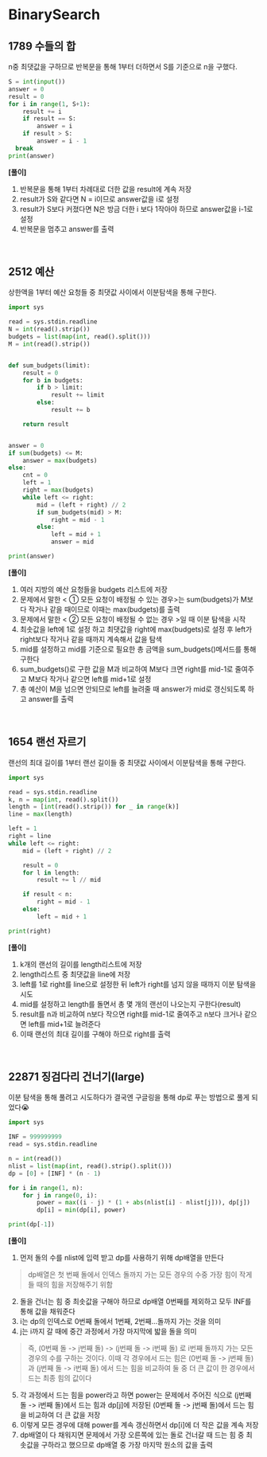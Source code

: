 ﻿# BinarySearch
## 1789 수들의 합 
n중 최댓값을 구하므로 반복문을 통해 1부터 더하면서 S를 기준으로 n을 구했다. 

```python
S = int(input())  
answer = 0  
result = 0  
for i in range(1, S+1):  
    result += i  
    if result == S:  
        answer = i  
    if result > S:  
        answer = i - 1  
  break  
print(answer)
```

**[풀이]**
1) 반복문을 통해 1부터 차례대로 더한 값을 result에 계속 저장 
2) result가 S와 같다면 N = i이므로 answer값을 i로 설정 
3) result가 S보다 커졌다면 N은 방금 더한 i 보다 1작아야 하므로 answer값을 i-1로 설정 
4) 반복문을 멈추고 answer를 출력 

<br/>

## 2512 예산 
상한액을 1부터 예산 요청들 중 최댓값 사이에서 이분탐색을 통해 구한다. 

```python
import sys

read = sys.stdin.readline
N = int(read().strip())
budgets = list(map(int, read().split()))
M = int(read().strip())


def sum_budgets(limit):
    result = 0
    for b in budgets:
        if b > limit:
            result += limit
        else:
            result += b

    return result


answer = 0
if sum(budgets) <= M:
    answer = max(budgets)
else:
    cnt = 0
    left = 1
    right = max(budgets)
    while left <= right:
        mid = (left + right) // 2
        if sum_budgets(mid) > M:
            right = mid - 1
        else:
            left = mid + 1
            answer = mid

print(answer)
```


**[풀이]**
1) 여러 지방의 예산 요청들을 budgets 리스트에 저장 
2) 문제에서 말한 < ① 모든 요청이 배정될 수 있는 경우>는 sum(budgets)가 M보다 작거나 같을 때이므로 이때는 max(budgets)를 출력 
3) 문제에서 말한 < ② 모든 요청이 배정될 수 없는 경우 >일 때 이분 탐색을 시작 
4) 최솟값을 left에 1로 설정 하고 최댓값을 right에 max(budgets)로 설정 후 left가 right보다 작거나 같을 때까지 계속해서 값을 탐색 
5) mid를 설정하고 mid를 기준으로 필요한 총 금액을 sum_budgets()메서드를 통해 구한다 
6) sum_budgets()로 구한 값을 M과 비교하여 M보다 크면 right를 mid-1로 줄여주고 M보다 작거나 같으면 left를 mid+1로 설정 
7) 총 예산이 M을 넘으면 안되므로 left를 늘려줄 때 answer가 mid로 갱신되도록 하고 answer를 출력 

<br/>

##  1654 랜선 자르기 
랜선의 최대 길이를 1부터 랜선 길이들 중 최댓값 사이에서 이분탐색을 통해 구한다. 

```python
import sys

read = sys.stdin.readline
k, n = map(int, read().split())
length = [int(read().strip()) for _ in range(k)]
line = max(length)

left = 1
right = line
while left <= right:
    mid = (left + right) // 2

    result = 0
    for l in length:
        result += l // mid

    if result < n:
        right = mid - 1
    else:
        left = mid + 1

print(right)
```

**[풀이]**
1) k개의 랜선의 길이를 length리스트에 저장 
2) length리스트 중 최댓값을 line에 저장 
3) left를 1로 right를 line으로 설정한 뒤 left가 right를 넘지 않을 때까지 이분 탐색을 시도 
4) mid를 설정하고 length를 돌면서 총 몇 개의 랜선이 나오는지 구한다(result) 
5) result를 n과 비교하여 n보다 작으면 right를 mid-1로 줄여주고 n보다 크거나 같으면 left를 mid+1로 늘려준다
6) 이때 랜선의 최대 길이를 구해야 하므로 right를 출력 

<br/>

## 22871 징검다리 건너기(large) 
이분 탐색을 통해 풀려고 시도하다가 결국엔 구글링을 통해 dp로 푸는 방법으로 풀게 되었다😭 

```python
import sys

INF = 999999999
read = sys.stdin.readline

n = int(read())
nlist = list(map(int, read().strip().split()))
dp = [0] + [INF] * (n - 1)

for i in range(1, n):
    for j in range(0, i):
        power = max((i - j) * (1 + abs(nlist[i] - nlist[j])), dp[j])
        dp[i] = min(dp[i], power)

print(dp[-1])
```

**[풀이]**
1) 먼저 돌의 수를 nlist에 입력 받고 dp를 사용하기 위해 dp배열을 만든다 
> dp배열은 첫 번째 돌에서 인덱스 돌까지 가는 모든 경우의 수중 가장 힘이 작게 들 때의 힘을 저장해주기 위함 
2) 돌을 건너는 힘 중 최솟값을 구해야 하므로 dp배열 0번째를 제외하고 모두 INF를 통해 값을 채워준다 
3) i는 dp의 인덱스로 0번째 돌에서 1번째, 2번째...돌까지 가는 것을 의미 
4) j는 i까지 갈 때에 중간 과정에서 가장 마지막에 밟을 돌을 의미
> 즉, (0번째 돌 -> j번째 돌) -> (j번째 돌 -> i번째 돌) 로 i번째 돌까지 가는 모든 경우의 수를 구하는 것이다. 
이때 각 경우에서 드는 힘은 (0번째 돌 -> j번째 돌) 과 (j번째 돌 -> i번째 돌) 에서 드는 힘을 비교하여 둘 중 더 큰 값이 한 경우에서 드는 최종 힘의 값이다
5) 각 과정에서 드는 힘을 power라고 하면 power는 문제에서 주어진 식으로 (j번째 돌 -> i번째 돌)에서 드는 힘과 dp[j]에 저장된 (0번째 돌 -> j번째 돌)에서 드는 힘을 비교하여 더 큰 값을 저장
6) 이렇게 모든 경우에 대해 power를 계속 갱신하면서 dp[i]에 더 작은 값을 계속 저장
7) dp배열이 다 채워지면 문제에서 가장 오른쪽에 있는 돌로 건너갈 때 드는 힘 중 최솟값을 구하라고 했으므로 dp배열 중 가장 마지막 원소의 값을 출력 
